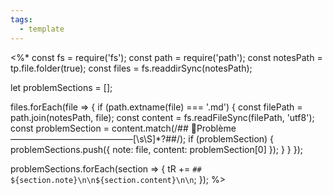 ```yaml
---
tags:
  - template
---
```


<%*
const fs = require('fs');
const path = require('path');
const notesPath = tp.file.folder(true);
const files = fs.readdirSync(notesPath);

let problemSections = [];

files.forEach(file => {
  if (path.extname(file) === '.md') {
    const filePath = path.join(notesPath, file);
    const content = fs.readFileSync(filePath, 'utf8');
    const problemSection = content.match(/## 🚨Problème ——————————————[\s\S]*?##/);
    if (problemSection) {
      problemSections.push({
        note: file,
        content: problemSection[0]
      });
    }
  }
});

problemSections.forEach(section => {
  tR += `## ${section.note}\n\n${section.content}\n\n`;
});
%>
